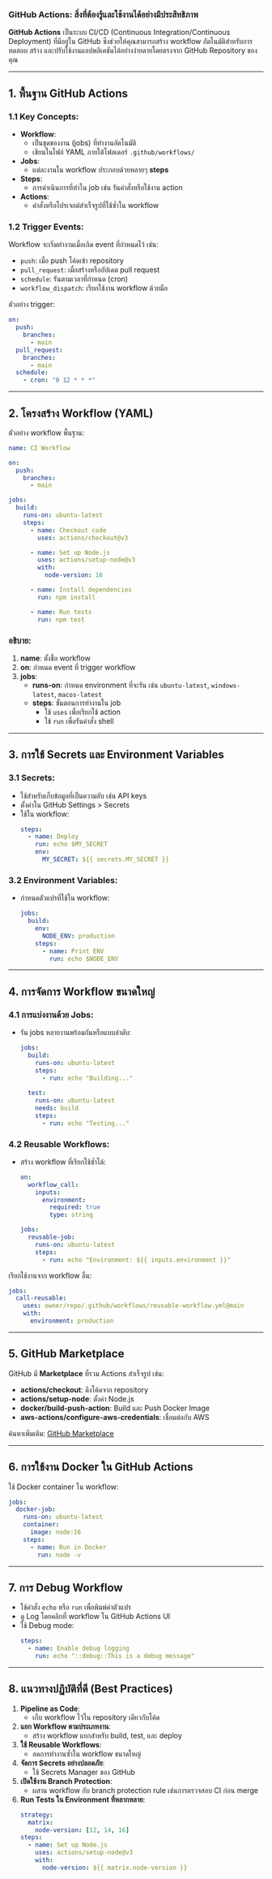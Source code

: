 ### GitHub Actions: สิ่งที่ต้องรู้และใช้งานได้อย่างมีประสิทธิภาพ

**GitHub Actions** เป็นระบบ CI/CD (Continuous Integration/Continuous Deployment) ที่มีอยู่ใน GitHub ซึ่งช่วยให้คุณสามารถสร้าง workflow อัตโนมัติสำหรับการทดสอบ สร้าง และปรับใช้งานแอปพลิเคชันได้อย่างง่ายดายโดยตรงจาก GitHub Repository ของคุณ

---

## 1. **พื้นฐาน GitHub Actions**
### 1.1 Key Concepts:
- **Workflow**:
  - เป็นชุดของงาน (jobs) ที่ทำงานอัตโนมัติ
  - เขียนในไฟล์ YAML ภายใต้โฟลเดอร์ `.github/workflows/`
- **Jobs**:
  - แต่ละงานใน workflow ประกอบด้วยหลายๆ **steps**
- **Steps**:
  - การดำเนินการที่ทำใน job เช่น รันคำสั่งหรือใช้งาน action
- **Actions**:
  - คำสั่งหรือโปรเจกต์สำเร็จรูปที่ใช้ซ้ำใน workflow

### 1.2 Trigger Events:
Workflow จะเริ่มทำงานเมื่อเกิด event ที่กำหนดไว้ เช่น:
- `push`: เมื่อ push โค้ดเข้า repository
- `pull_request`: เมื่อสร้างหรืออัปเดต pull request
- `schedule`: รันตามเวลาที่กำหนด (cron)
- `workflow_dispatch`: เรียกใช้งาน workflow ด้วยมือ

ตัวอย่าง trigger:
```yaml
on:
  push:
    branches:
      - main
  pull_request:
    branches:
      - main
  schedule:
    - cron: "0 12 * * *"
```

---

## 2. **โครงสร้าง Workflow (YAML)**
ตัวอย่าง workflow พื้นฐาน:
```yaml
name: CI Workflow

on:
  push:
    branches:
      - main

jobs:
  build:
    runs-on: ubuntu-latest
    steps:
      - name: Checkout code
        uses: actions/checkout@v3

      - name: Set up Node.js
        uses: actions/setup-node@v3
        with:
          node-version: 16

      - name: Install dependencies
        run: npm install

      - name: Run tests
        run: npm test
```

### อธิบาย:
1. **name**: ตั้งชื่อ workflow
2. **on**: กำหนด event ที่ trigger workflow
3. **jobs**:
   - **runs-on**: กำหนด environment ที่จะรัน เช่น `ubuntu-latest`, `windows-latest`, `macos-latest`
   - **steps**: ขั้นตอนการทำงานใน job
     - ใช้ `uses` เพื่อเรียกใช้ action
     - ใช้ `run` เพื่อรันคำสั่ง shell

---

## 3. **การใช้ Secrets และ Environment Variables**
### 3.1 Secrets:
- ใช้สำหรับเก็บข้อมูลที่เป็นความลับ เช่น API keys
- ตั้งค่าใน GitHub Settings > Secrets
- ใช้ใน workflow:
  ```yaml
  steps:
    - name: Deploy
      run: echo $MY_SECRET
      env:
        MY_SECRET: ${{ secrets.MY_SECRET }}
  ```

### 3.2 Environment Variables:
- กำหนดตัวแปรที่ใช้ใน workflow:
  ```yaml
  jobs:
    build:
      env:
        NODE_ENV: production
      steps:
        - name: Print ENV
          run: echo $NODE_ENV
  ```

---

## 4. **การจัดการ Workflow ขนาดใหญ่**
### 4.1 การแบ่งงานด้วย Jobs:
- รัน jobs หลายงานพร้อมกันหรือแบบลำดับ:
  ```yaml
  jobs:
    build:
      runs-on: ubuntu-latest
      steps:
        - run: echo "Building..."
    
    test:
      runs-on: ubuntu-latest
      needs: build
      steps:
        - run: echo "Testing..."
  ```

### 4.2 Reusable Workflows:
- สร้าง workflow ที่เรียกใช้ซ้ำได้:
  ```yaml
  on:
    workflow_call:
      inputs:
        environment:
          required: true
          type: string

  jobs:
    reusable-job:
      runs-on: ubuntu-latest
      steps:
        - run: echo "Environment: ${{ inputs.environment }}"
  ```

เรียกใช้งานจาก workflow อื่น:
```yaml
jobs:
  call-reusable:
    uses: owner/repo/.github/workflows/reusable-workflow.yml@main
    with:
      environment: production
```

---

## 5. **GitHub Marketplace**
GitHub มี **Marketplace** ที่รวม Actions สำเร็จรูป เช่น:
- **actions/checkout**: ดึงโค้ดจาก repository
- **actions/setup-node**: ตั้งค่า Node.js
- **docker/build-push-action**: Build และ Push Docker Image
- **aws-actions/configure-aws-credentials**: เชื่อมต่อกับ AWS

ค้นหาเพิ่มเติม: [GitHub Marketplace](https://github.com/marketplace)

---

## 6. **การใช้งาน Docker ใน GitHub Actions**
ใช้ Docker container ใน workflow:
```yaml
jobs:
  docker-job:
    runs-on: ubuntu-latest
    container:
      image: node:16
    steps:
      - name: Run in Docker
        run: node -v
```

---

## 7. **การ Debug Workflow**
- ใช้คำสั่ง `echo` หรือ `run` เพื่อพิมพ์ค่าตัวแปร
- ดู Log โดยคลิกที่ workflow ใน GitHub Actions UI
- ใช้ Debug mode:
  ```yaml
  steps:
    - name: Enable debug logging
      run: echo "::debug::This is a debug message"
  ```

---

## 8. **แนวทางปฏิบัติที่ดี (Best Practices)**
1. **Pipeline as Code**:
   - เก็บ workflow ไว้ใน repository เดียวกับโค้ด
2. **แยก Workflow ตามประเภทงาน**:
   - สร้าง workflow แยกสำหรับ build, test, และ deploy
3. **ใช้ Reusable Workflows**:
   - ลดการทำงานซ้ำใน workflow ขนาดใหญ่
4. **จัดการ Secrets อย่างปลอดภัย**:
   - ใช้ Secrets Manager ของ GitHub
5. **เปิดใช้งาน Branch Protection**:
   - ผสาน workflow กับ branch protection rule เช่นการตรวจสอบ CI ก่อน merge
6. **Run Tests ใน Environment ที่หลากหลาย**:
   ```yaml
   strategy:
     matrix:
       node-version: [12, 14, 16]
   steps:
     - name: Set up Node.js
       uses: actions/setup-node@v3
       with:
         node-version: ${{ matrix.node-version }}
   ```

